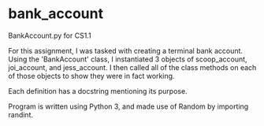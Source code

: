 # bank_account

BankAccount.py for CS1.1

For this assignment, I was tasked with creating a terminal bank account. 
Using the 'BankAccount' class, I instantiated 3 objects of scoop_account, joi_account, and jess_account. 
I then called all of the class methods on each of those objects to show they were in fact working. 

Each definition has a docstring mentioning its purpose.

Program is written using Python 3, and made use of Random by importing randint. 